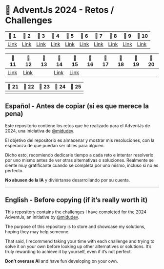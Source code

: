 # 🎄 AdventJs 2024 - Retos / Challenges

| 🌟 1  | 🌟 2  | 🌟 3  | 🌟 4  | 🌟 5  | 🌟 6  | 🌟 7  | 🌟 8  | 🌟 9  | 🌟 10 |
|------|------|------|------|------|------|------|------|------|-------|
| [Link](https://github.com/smiera96/FunkyDev---AdventJS-2024/tree/main/reto_1) | [Link](https://github.com/smiera96/FunkyDev---AdventJS-2024/tree/main/reto_2) | [Link](https://github.com/smiera96/FunkyDev---AdventJS-2024/tree/main/reto_3) | [Link](https://github.com/smiera96/FunkyDev---AdventJS-2024/tree/main/reto_4) | [Link](https://github.com/smiera96/FunkyDev---AdventJS-2024/tree/main/reto_5) | [Link](https://github.com/smiera96/FunkyDev---AdventJS-2024/tree/main/reto_6) | [Link](https://github.com/smiera96/FunkyDev---AdventJS-2024/tree/main/reto_7) | [Link](https://github.com/smiera96/FunkyDev---AdventJS-2024/tree/main/reto_8) | [Link](https://github.com/smiera96/FunkyDev---AdventJS-2024/tree/main/reto_9) | [Link](https://github.com/smiera96/FunkyDev---AdventJS-2024/tree/main/reto_10) |

| 🌟 11 | 🌟 12                                                                          | 🌟 13 | 🌟 14                                                                          | 🌟 15                                                                          | 🌟 16 | 🌟 17 | 🌟 18 | 🌟 19 | 🌟 20 |
|------|--------------------------------------------------------------------------------|------|--------------------------------------------------------------------------------|--------------------------------------------------------------------------------|------|------|------|------|------|
| [Link](https://github.com/smiera96/FunkyDev---AdventJS-2024/tree/main/reto_11) | [Link](https://github.com/smiera96/FunkyDev---AdventJS-2024/tree/main/reto_12) |      | [Link](https://github.com/smiera96/FunkyDev---AdventJS-2024/tree/main/reto_14) | [Link](https://github.com/smiera96/FunkyDev---AdventJS-2024/tree/main/reto_15) |      |      |      |      |      |

| 🌟 21 | 🌟 22 | 🌟 23 | 🌟 24 | 🌟 25 |
|------|------|------|------|------|
|      |      |      |      |      |

## Español - Antes de copiar (si es que merece la pena)

Este repositorio contiene los retos que he realizado para el AdventJs de 2024, una iniciativa de [@midudev](https://github.com/midudev).

El objetivo del repositorio es almacenar y mostrar mis resoluciones, con la esperanza de que puedan ser útiles para alguien.

Dicho esto, recomiendo dedicarle tiempo a cada reto e intentar resolverlo por uno mismo antes de ver otras alternativas o soluciones. Realmente se siente muy gratificante cuando se completa por uno mismo, incluso si no es perfecto.

**No abusen de la IA** y diviértanse desarrollando por su cuenta.

---

## English - Before copying (if it’s really worth it)

This repository contains the challenges I have completed for the 2024 AdventJs, an initiative by [@midudev](https://github.com/midudev).

The purpose of this repository is to store and showcase my solutions, hoping they may help someone.

That said, I recommend taking your time with each challenge and trying to solve it on your own before looking up other alternatives or solutions. It’s truly rewarding to achieve it by yourself, even if it’s not perfect.

**Don’t overuse AI** and have fun developing on your own.
